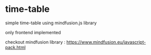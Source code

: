 # time-table
simple time-table using mindfusion.js library

only frontend implemented

checkout mindfusion library : https://www.mindfusion.eu/javascript-pack.html
